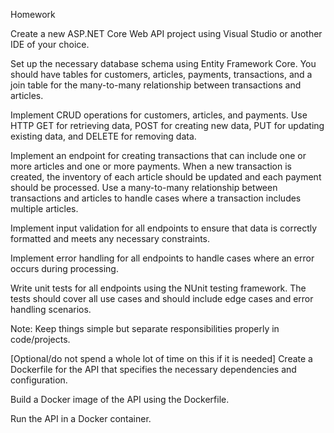 Homework

Create a new ASP.NET Core Web API project using Visual Studio or another IDE of your choice.

Set up the necessary database schema using Entity Framework Core. You should have tables for customers, articles, payments, transactions, and a join table for the many-to-many relationship between transactions and articles.

Implement CRUD operations for customers, articles, and payments. Use HTTP GET for retrieving data, POST for creating new data, PUT for updating existing data, and DELETE for removing data.

Implement an endpoint for creating transactions that can include one or more articles and one or more payments. When a new transaction is created, the inventory of each article should be updated and each payment should be processed. Use a many-to-many relationship between transactions and articles to handle cases where a transaction includes multiple articles.

Implement input validation for all endpoints to ensure that data is correctly formatted and meets any necessary constraints.

Implement error handling for all endpoints to handle cases where an error occurs during processing.

Write unit tests for all endpoints using the NUnit testing framework. The tests should cover all use cases and should include edge cases and error handling scenarios.

Note:
Keep things simple but separate responsibilities properly in code/projects.

[Optional/do not spend a whole lot of time on this if it is needed]
Create a Dockerfile for the API that specifies the necessary dependencies and configuration.

Build a Docker image of the API using the Dockerfile.

Run the API in a Docker container.
